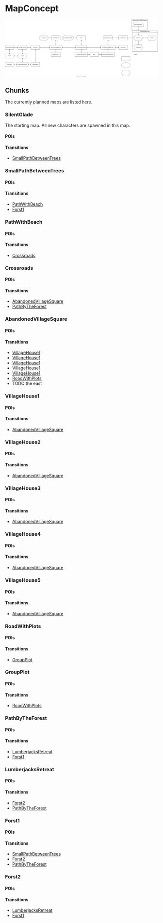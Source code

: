 # MapConcept

![Map](./MapConcept.drawio.svg)

## Chunks

The currently planned maps are listed here.

### SilentGlade

The starting map. All new characters are spawned in this map.

#### POIs

#### Transitions

* [SmallPathBetweenTrees](#SmallPathBetweenTrees)

### SmallPathBetweenTrees

#### POIs

#### Transitions

* [PathWithBeach](#PathWithBeach)
* [Forst1](#Forst1)

### PathWithBeach

#### POIs

#### Transitions

* [Crossroads](#Crossroads)

### Crossroads

#### POIs

#### Transitions

* [AbandonedVillageSquare](#AbandonedVillageSquare)
* [PathByTheForest](#PathByTheForest)

### AbandonedVillageSquare

#### POIs

#### Transitions

* [VillageHouse1](#VillageHouse1)
* [VillageHouse1](#VillageHouse2)
* [VillageHouse1](#VillageHouse3)
* [VillageHouse1](#VillageHouse4)
* [VillageHouse1](#VillageHouse5)
* [RoadWithPlots](#RoadWithPlots)
* TODO the east

### VillageHouse1

#### POIs

#### Transitions

* [AbandonedVillageSquare](#AbandonedVillageSquare)

### VillageHouse2

#### POIs

#### Transitions

* [AbandonedVillageSquare](#AbandonedVillageSquare)

### VillageHouse3

#### POIs

#### Transitions

* [AbandonedVillageSquare](#AbandonedVillageSquare)

### VillageHouse4

#### POIs

#### Transitions

* [AbandonedVillageSquare](#AbandonedVillageSquare)

### VillageHouse5

#### POIs

#### Transitions

* [AbandonedVillageSquare](#AbandonedVillageSquare)

### RoadWithPlots

#### POIs

#### Transitions

* [GroupPlot](#GroupPlot)

### GroupPlot

#### POIs

#### Transitions

* [RoadWithPlots](#RoadWithPlots)

### PathByTheForest

#### POIs

#### Transitions

* [LumberjacksRetreat](#LumberjacksRetreat)
* [Forst1](#Forst1)

### LumberjacksRetreat

#### POIs

#### Transitions

* [Forst2](#Forst2)
* [PathByTheForest](#PathByTheForest)

### Forst1

#### POIs

#### Transitions

* [SmallPathBetweenTrees](#SmallPathBetweenTrees)
* [Forst2](#Forst2)
* [PathByTheForest](#PathByTheForest)

### Forst2

#### POIs

#### Transitions

* [LumberjacksRetreat](#LumberjacksRetreat)
* [Forst1](#Forst1)
